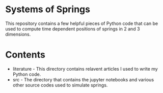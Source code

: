 # Systems of Springs
This repository contains a few helpful pieces of Python code 
that can be used to compute time dependent positions of 
springs in 2 and 3 dimensions.

# Contents
* literature - This directory contains relavent articles I used to
	write my Python code.
* src - The directory that contains the jupyter notebooks and 
	various other source codes used to simulate springs.


